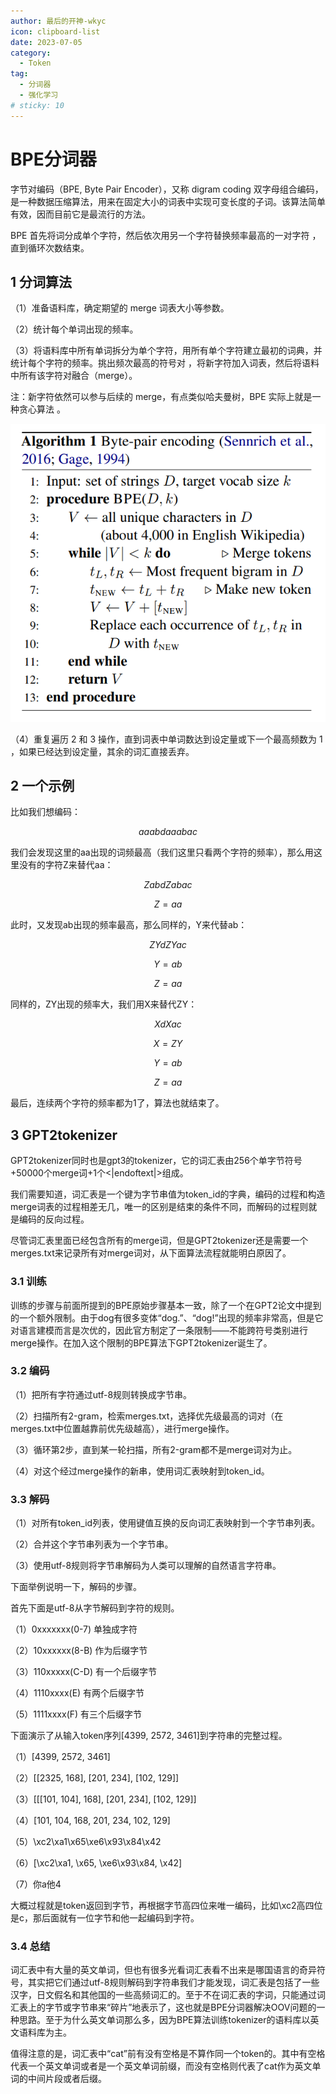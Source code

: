 ```yaml
---
author: 最后的开神-wkyc
icon: clipboard-list
date: 2023-07-05
category:
  - Token
tag:
  - 分词器
  - 强化学习
# sticky: 10
---
```


# BPE分词器
字节对编码（BPE, Byte Pair Encoder），又称 digram coding 双字母组合编码，是一种数据压缩算法，用来在固定大小的词表中实现可变⻓度的子词。该算法简单有效，因而目前它是最流行的方法。

<!-- more -->

BPE 首先将词分成单个字符，然后依次用另一个字符替换频率最高的一对字符 ，直到循环次数结束。

## 1 分词算法
（1）准备语料库，确定期望的 merge 词表大小等参数。

（2）统计每个单词出现的频率。

（3）将语料库中所有单词拆分为单个字符，用所有单个字符建立最初的词典，并统计每个字符的频率。挑出频次最高的符号对 ，将新字符加入词表，然后将语料中所有该字符对融合（merge）。

注：新字符依然可以参与后续的 merge，有点类似哈夫曼树，BPE 实际上就是一种贪心算法 。

![分词器示意图](/assets/images/token/bpe_1.png "图1.1 字节对算法流程")

（4）重复遍历 2 和 3 操作，直到词表中单词数达到设定量或下一个最高频数为 1 ，如果已经达到设定量，其余的词汇直接丢弃。

## 2 一个示例
比如我们想编码：

$$aaabdaaabac$$

我们会发现这里的aa出现的词频最高（我们这里只看两个字符的频率），那么用这里没有的字符Z来替代aa：

$$ZabdZabac$$

$$Z=aa$$

此时，又发现ab出现的频率最高，那么同样的，Y来代替ab：

$$ZYdZYac$$

$$Y=ab$$

$$Z=aa$$

同样的，ZY出现的频率大，我们用X来替代ZY：

$$XdXac$$

$$X=ZY$$

$$Y=ab$$

$$Z=aa$$

最后，连续两个字符的频率都为1了，算法也就结束了。

## 3 GPT2tokenizer
GPT2tokenizer同时也是gpt3的tokenizer，它的词汇表由256个单字节符号+50000个merge词+1个<|endoftext|>组成。

我们需要知道，词汇表是一个键为字节串值为token_id的字典，编码的过程和构造merge词表的过程相差无几，唯一的区别是结束的条件不同，而解码的过程则就是编码的反向过程。

尽管词汇表里面已经包含所有的merge词，但是GPT2tokenizer还是需要一个merges.txt来记录所有对merge词对，从下面算法流程就能明白原因了。

### 3.1 训练

训练的步骤与前面所提到的BPE原始步骤基本一致，除了一个在GPT2论文中提到的一个额外限制。由于dog有很多变体“dog.”、“dog!”出现的频率非常高，但是它对语言建模而言是次优的，因此官方制定了一条限制——不能跨符号类别进行merge操作。在加入这个限制的BPE算法下GPT2tokenizer诞生了。

### 3.2 编码

（1）把所有字符通过utf-8规则转换成字节串。

（2）扫描所有2-gram，检索merges.txt，选择优先级最高的词对（在merges.txt中位置越靠前优先级越高），进行merge操作。

（3）循环第2步，直到某一轮扫描，所有2-gram都不是merge词对为止。

（4）对这个经过merge操作的新串，使用词汇表映射到token_id。

### 3.3 解码

（1）对所有token_id列表，使用键值互换的反向词汇表映射到一个字节串列表。

（2）合并这个字节串列表为一个字节串。

（3）使用utf-8规则将字节串解码为人类可以理解的自然语言字符串。

下面举例说明一下，解码的步骤。

首先下面是utf-8从字节解码到字符的规则。

（1）0xxxxxxx(0-7) 单独成字符

（2）10xxxxxx(8-B) 作为后缀字节

（3）110xxxxx(C-D) 有一个后缀字节

（4）1110xxxx(E) 有两个后缀字节

（5）1111xxxx(F) 有三个后缀字节

下面演示了从输入token序列[4399, 2572, 3461]到字符串的完整过程。

（1）[4399, 2572, 3461]

（2）[[2325, 168], [201, 234], [102, 129]]

（3）[[[101, 104], 168], [201, 234], [102, 129]]

（4）[101, 104, 168, 201, 234, 102, 129]

（5）\xc2\xa1\x65\xe6\x93\x84\x42

（6）[\xc2\xa1, \x65, \xe6\x93\x84, \x42]

（7）你a他4

大概过程就是token返回到字节，再根据字节高四位来唯一编码，比如\xc2高四位是c，那后面就有一位字节和他一起编码到字符。

### 3.4 总结

词汇表中有大量的英文单词，但也有很多光看词汇表看不出来是哪国语言的奇异符号，其实把它们通过utf-8规则解码到字符串我们才能发现，词汇表是包括了一些汉字，日文假名和其他国的一些高频词汇的。至于不在词汇表的字词，只能通过词汇表上的字节或字节串来“碎片”地表示了，这也就是BPE分词器解决OOV问题的一种思路。至于为什么英文单词那么多，因为BPE算法训练tokenizer的语料库以英文语料库为主。

值得注意的是，词汇表中“cat”前有没有空格是不算作同一个token的。其中有空格代表一个英文单词或者是一个英文单词前缀，而没有空格则代表了cat作为英文单词的中间片段或者后缀。
